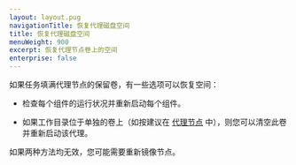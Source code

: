```yaml
---
layout: layout.pug
navigationTitle: 恢复代理磁盘空间
title: 恢复代理磁盘空间
menuWeight: 900
excerpt: 恢复代理节点卷上的空间
enterprise: false
---
```



如果任务填满代理节点的保留卷，有一些选项可以恢复空间：

- 检查每个组件的运行状况并重新启动每个组件。

- 如果工作目录位于单独的卷上（如按建议在 [代理节点](/dcos/cn/1.12/installing/production/system-requirements/#agent-nodes) 中），则您可以清空此卷并重新启动该代理。

如果两种方法均无效，您可能需要重新镜像节点。
